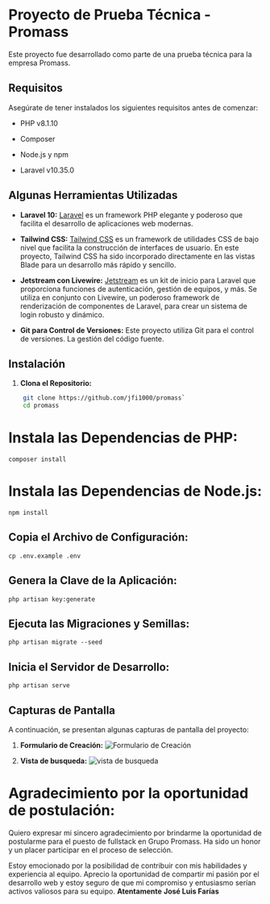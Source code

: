 # Proyecto de Prueba Técnica - Promass

  

Este proyecto fue desarrollado como parte de una prueba técnica para la empresa Promass.

  

## Requisitos

  

Asegúrate de tener instalados los siguientes requisitos antes de comenzar:

  

- PHP v8.1.10

- Composer

- Node.js y npm

- Laravel v10.35.0

  
## Algunas Herramientas Utilizadas

- **Laravel 10:** [Laravel](https://laravel.com/) es un framework PHP elegante y poderoso que facilita el desarrollo de aplicaciones web modernas.

- **Tailwind CSS:** [Tailwind CSS](https://tailwindcss.com/) es un framework de utilidades CSS de bajo nivel que facilita la construcción de interfaces de usuario. En este proyecto, Tailwind CSS ha sido incorporado directamente en las vistas Blade para un desarrollo más rápido y sencillo.

- **Jetstream con Livewire:** [Jetstream](https://jetstream.laravel.com/) es un kit de inicio para Laravel que proporciona funciones de autenticación, gestión de equipos, y más. Se utiliza en conjunto con Livewire, un poderoso framework de renderización de componentes de Laravel, para crear un sistema de login robusto y dinámico.

- **Git para Control de Versiones:** Este proyecto utiliza Git para el control de versiones. La gestión del código fuente.

## Instalación

  

1.  **Clona el Repositorio:**

```bash
    git clone https://github.com/jfi1000/promass`
    cd promass
```
# Instala las Dependencias de PHP:

    composer install

# **Instala las Dependencias de Node.js:**

`npm install`

## **Copia el Archivo de Configuración:**

`cp .env.example .env`
## **Genera la Clave de la Aplicación:**

 `php artisan key:generate`
## **Ejecuta las Migraciones y Semillas:**

 `php artisan migrate --seed`
## **Inicia el Servidor de Desarrollo:**
`php artisan serve`


## Capturas de Pantalla

A continuación, se presentan algunas capturas de pantalla del proyecto:

1.  **Formulario de Creación:** ![Formulario de Creación](https://res.cloudinary.com/dhqudb28a/image/upload/v1702065249/images/1_promass_sfiqvb.png)
    
2.  **Vista de busqueda:** ![vista de busqueda](https://res.cloudinary.com/dhqudb28a/image/upload/v1702065249/images/2_promass_iexjb4.png)

# Agradecimiento por la oportunidad de postulación:

Quiero expresar mi sincero agradecimiento por brindarme la oportunidad de postularme para el puesto de fullstack en Grupo Promass. Ha sido un honor y un placer participar en el proceso de selección.

Estoy emocionado por la posibilidad de contribuir con mis habilidades y experiencia al equipo. Aprecio la oportunidad de compartir mi pasión por el desarrollo web y estoy seguro de que mi compromiso y entusiasmo serían activos valiosos para su equipo.
**Atentamente**
**José Luis Farías**